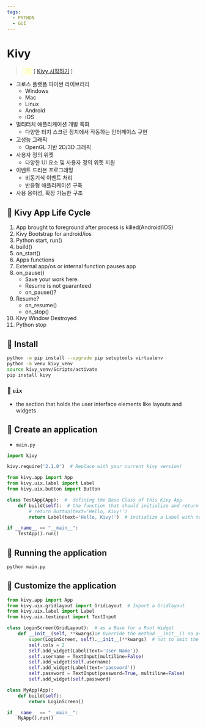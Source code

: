 ```yaml
---
tags:
  - PYTHON
  - GUI
---
```

# Kivy

> <span style="font-weight: bold;color: rgb(255,255,255);background: rgba(255,255,0,0.25);">참고</span> [ [Kivy 시작하기](https://streamls.tistory.com/entry/%ED%8C%8C%EC%9D%B4%EC%8D%AC-kivy-%EC%8B%9C%EC%9E%91%ED%95%98%EA%B8%B0-1-%EB%A0%88%EC%9D%B4%EC%95%84%EC%9B%83-%ED%8F%AC%ED%95%A8no-kv-%ED%8C%8C%EC%9D%BC#google_vignette) ]

- 크로스 플랫폼 파이썬 라이브러리
    - Windows
    - Mac
    - Linux
    - Android
    - iOS
- 멀티터치 애플리케이션 개발 특화
    - 다양한 터치 스크린 장치에서 작동하는 인터페이스 구현
- 고성능 그래픽
    - OpenGL 기반 2D/3D 그래픽
- 사용자 정의 위젯
    - 다양한 UI 요소 및 사용자 정의 위젯 지원
- 이벤트 드리븐 프로그래밍
    - 비동기식 이벤트 처리
    - 반응형 애플리케이션 구축
- 사용 용이성, 확장 가능한 구조

## 🎇 Kivy App Life Cycle
1. App brought to foreground after process is killed(Android/iOS)
2. Kivy Bootstrap for android/ios
3. Python start, run()
4. build()
5. on_start()
6. Apps functions
7. External app/os or internal function pauses app
8. on_pause()
    - Save your work here.
    - Resume is not guaranteed
    - on_pause()?
9. Resume?
    - on_resume()
    - on_stop()
10. Kivy Window Destroyed
11. Python stop

## 🎇 Install
```bash
python -m pip install --upgrade pip setuptools virtualenv
python -m venv kivy_venv
source kivy_venv/Scripts/activate
pip install kivy
```

### 📌 `uix`
- the section that holds the user interface elements like layouts and widgets

## 🎇 Create an application
- `main.py`
```python
import kivy

kivy.require('2.1.0')  # Replace with your current kivy version!

from kivy.app import App
from kivy.uix.label import Label
from kivy.uix.button import Button

class TestApp(App):  #  defining the Base Class of this Kivy App
    def build(self):  # the function that should initialize and return Root Widget Instance
        # return Button(text='Hello, Kivy!')
        return Label(text='Hello, Kivy!')  # initialize a Label with text ‘Hello World’ and return label instance

if __name__ == "__main__":
    TestApp().run()
``` 

## 🎇 Running the application
```bash
python main.py
```

## 🎇 Customize the application
```python
from kivy.app import App
from kivy.uix.gridlayout import GridLayout  # Import a Gridlayout
from kivy.uix.label import Label
from kivy.uix.textinput import TextInput

class LoginScreen(GridLayout):  # as a Base for a Root Widget
    def __init__(self, **kwargs):# Override the method __init__() so as to add widgets and to define their behavior
        super(LoginScreen, self).__init__(**kwargs)  # not to omit the **kwargs while calling super
        self.cols = 2
        self.add_widget(Label(text='User Name'))
        self.username = TextInput(multiline=False)
        self.add_widget(self.username)
        self.add_widget(Label(text='password'))
        self.password = TextInput(password=True, multiline=False)
        self.add_widget(self.password)

class MyApp(App):
    def build(self):
        return LoginScreen()

if __name__ == "__main__":
    MyApp().run()
```

